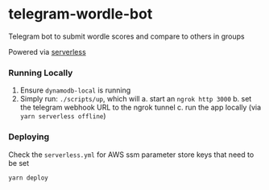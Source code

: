 # telegram-wordle-bot

Telegram bot to submit wordle scores and compare to others in groups

Powered via [serverless](https://github.com/serverless/serverless)

### Running Locally

1. Ensure `dynamodb-local` is running
2. Simply run: `./scripts/up`, which will
   a. start an `ngrok http 3000`
   b. set the telegram webhook URL to the ngrok tunnel
   c. run the app locally (via `yarn serverless offline`)

### Deploying

Check the `serverless.yml` for AWS ssm parameter store keys that need to be set

```bash
yarn deploy
```
